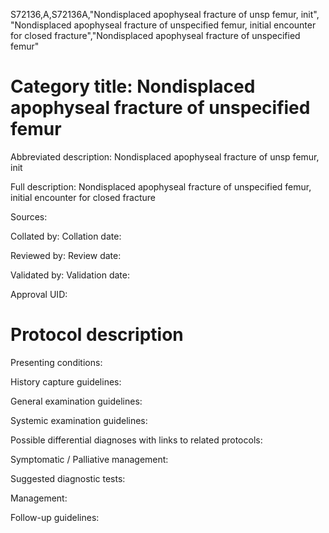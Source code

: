 S72136,A,S72136A,"Nondisplaced apophyseal fracture of unsp femur, init", "Nondisplaced apophyseal fracture of unspecified femur, initial encounter for closed fracture","Nondisplaced apophyseal fracture of unspecified femur"
# Category title: Nondisplaced apophyseal fracture of unspecified femur

Abbreviated description: Nondisplaced apophyseal fracture of unsp femur, init

Full description: Nondisplaced apophyseal fracture of unspecified femur, initial encounter for closed fracture

Sources:

Collated by:
Collation date:

Reviewed by:
Review date:

Validated by:
Validation date:

Approval UID:

# Protocol description

Presenting conditions:

History capture guidelines:

General examination guidelines:

Systemic examination guidelines:

Possible differential diagnoses with links to related protocols:

Symptomatic / Palliative management:

Suggested diagnostic tests:

Management:

Follow-up guidelines:
